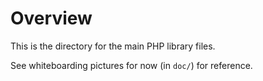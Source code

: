 Overview
========
This is the directory for the main PHP library files.

See whiteboarding pictures for now (in `doc/`) for reference.